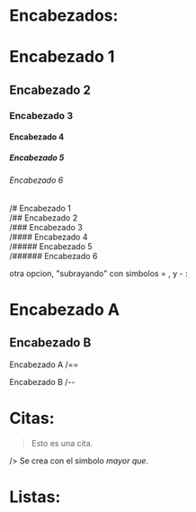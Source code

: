 # Encabezados:

# Encabezado 1
## Encabezado 2
### Encabezado 3
#### Encabezado 4
##### Encabezado 5
###### Encabezado 6

/# Encabezado 1    
/## Encabezado 2     
/### Encabezado 3     
/#### Encabezado 4    
/##### Encabezado 5    
/###### Encabezado 6     

otra opcion, "subrayando" con simbolos = , y - :

Encabezado A
==

Encabezado B
--

Encabezado A
/==

Encabezado B
/--

# Citas:

> Esto es una cita.

/> Se crea con el simbolo *mayor que*.

# Listas:


